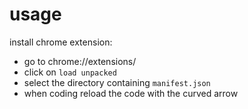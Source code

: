 
# usage

install chrome extension:
- go to chrome://extensions/
- click on `load unpacked`
- select the directory containing `manifest.json`
- when coding reload the code with the curved arrow
